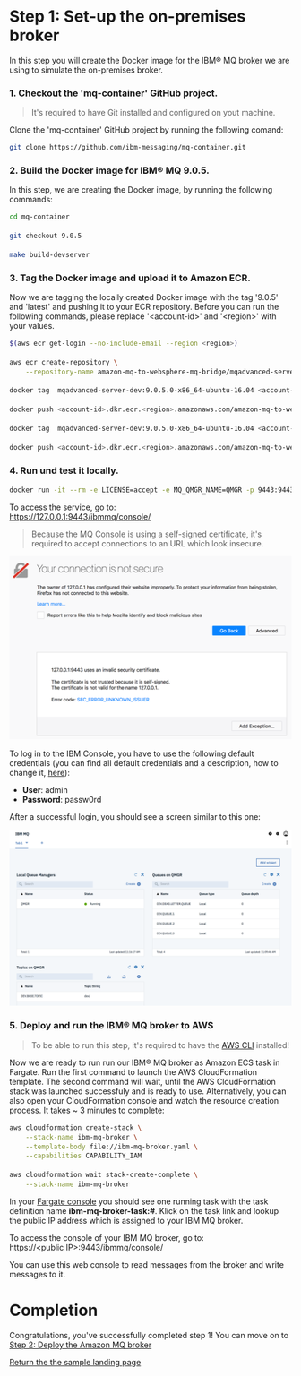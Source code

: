 # Step 1: Set-up the on-premises broker

In this step you will create the Docker image for the IBM® MQ broker we are using to simulate the on-premises broker.

### 1. Checkout the 'mq-container' GitHub project.

> It's required to have Git installed and configured on yout machine.

Clone the 'mq-container' GitHub project by running the following comand:

``` bash
git clone https://github.com/ibm-messaging/mq-container.git
```

### 2. Build the Docker image for IBM® MQ 9.0.5.

In this step, we are creating the Docker image, by running the following commands:

``` bash
cd mq-container

git checkout 9.0.5

make build-devserver
```

### 3. Tag the Docker image and upload it to Amazon ECR.

Now we are tagging the locally created Docker image with the tag '9.0.5' and 'latest' and pushing it to your ECR repository. Before you can run the following commands, please replace '\<account-id>' and '\<region>' with your values.

``` bash
$(aws ecr get-login --no-include-email --region <region>)

aws ecr create-repository \
    --repository-name amazon-mq-to-websphere-mq-bridge/mqadvanced-server-dev

docker tag  mqadvanced-server-dev:9.0.5.0-x86_64-ubuntu-16.04 <account-id>.dkr.ecr.<region>.amazonaws.com/amazon-mq-to-websphere-mq-bridge/mqadvanced-server-dev:9.0.5

docker push <account-id>.dkr.ecr.<region>.amazonaws.com/amazon-mq-to-websphere-mq-bridge/mqadvanced-server-dev:9.0.5

docker tag  mqadvanced-server-dev:9.0.5.0-x86_64-ubuntu-16.04 <account-id>.dkr.ecr.<region>.amazonaws.com/amazon-mq-to-websphere-mq-bridge/mqadvanced-server-dev:latest

docker push <account-id>.dkr.ecr.<region>.amazonaws.com/amazon-mq-to-websphere-mq-bridge/mqadvanced-server-dev:latest
```

### 4. Run und test it locally.

``` bash
docker run -it --rm -e LICENSE=accept -e MQ_QMGR_NAME=QMGR -p 9443:9443 -p 1414:1414 mqadvanced-server-dev:9.0.5.0-x86_64-ubuntu-16.04
```

To access the service, go to:  
https://127.0.0.1:9443/ibmmq/console/

> Because the MQ Console is using a self-signed certificate, it's required to accept connections to an URL which look insecure.

![Amazon MQ workshop Lab 1 step 2](/images/security_exception.png)

To log in to the IBM Console, you have to use the following default credentials (you can find all default credentials and a description, how to change it, [here](https://github.com/ibm-messaging/mq-container/blob/master/docs/developer-config.md)):  
* **User**: admin  
* **Password**: passw0rd  

After a successful login, you should see a screen similar to this one:  

![Amazon MQ workshop Lab 1 step 2](/images/IBM_Console.png)

### 5. Deploy and run the IBM® MQ broker to AWS

> To be able to run this step, it's required to have the [AWS CLI](https://aws.amazon.com/cli/) installed!

Now we are ready to run run our IBM® MQ broker as Amazon ECS task in Fargate. Run the first command to launch the AWS CloudFormation template. The second command will wait, until the AWS CloudFormation stack was launched successfuly and is ready to use. Alternatively, you can also open your CloudFormation console and watch the resource creation process. It takes ~ 3 minutes to complete:

```bash
aws cloudformation create-stack \
    --stack-name ibm-mq-broker \
    --template-body file://ibm-mq-broker.yaml \
    --capabilities CAPABILITY_IAM

aws cloudformation wait stack-create-complete \
    --stack-name ibm-mq-broker
```

In your [Fargate console](https://console.aws.amazon.com/ecs/home?#/clusters/ibm-mq-cluster/tasks) you should see one running task with the task definition name **ibm-mq-broker-task:#**. Klick on the task link and lookup the public IP address which is assigned to your IBM MQ broker.  

To access the console of your IBM MQ broker, go to:  
https://\<public IP\>:9443/ibmmq/console/

You can use this web console to read messages from the broker and write messages to it.

# Completion

Congratulations, you've successfully completed step 1! You can move on to [Step 2: Deploy the Amazon MQ broker](/labs/lab-2.md)

[Return the the sample landing page](/README.md)